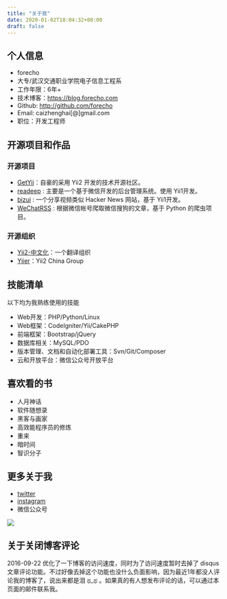 ```yaml
---
title: "关于我"
date: 2020-01-02T18:04:32+08:00
draft: false
---
```


## 个人信息

 - forecho
 - 大专/武汉交通职业学院电子信息工程系
 - 工作年限：6年+
 - 技术博客：<https://blog.forecho.com>
 - Github: <http://github.com/forecho>
 - Email: caizhenghai[@]gmail.com
 - 职位：开发工程师

## 开源项目和作品

### 开源项目

 - [GetYii](https://github.com/iiYii/getyii)：自豪的采用 Yii2 开发的技术开源社区。
 - [readeep](https://github.com/forecho/readeep) : 主要是一个基于微信开发的后台管理系统。使用 Yii1开发。
 - [bizui](http://github.com/forecho/bizui) : 一个分享视频类似 Hacker News 网站，基于 Yii1开发。
 - [WeChatRSS](https://github.com/forecho/WeChatRSS) : 根据微信帐号爬取微信搜狗的文章，基于 Python 的爬虫项目。


### 开源组织

- [Yii2-中文化](https://github.com/yii2-chinesization)：一个翻译组织
- [Yiier](https://github.com/yiier)：Yii2 China Group

## 技能清单

以下均为我熟练使用的技能

- Web开发：PHP/Python/Linux
- Web框架：CodeIgniter/Yii/CakePHP
- 前端框架：Bootstrap/jQuery
- 数据库相关：MySQL/PDO
- 版本管理、文档和自动化部署工具：Svn/Git/Composer
- 云和开放平台：微信公众号开放平台

## 喜欢看的书

- 人月神话
- 软件随想录
- 黑客与画家
- 高效能程序员的修炼
- 重来
- 暗时间
- 智识分子

## 更多关于我

- [twitter](https://twitter.com/caizhenghai)
- [instagram](https://www.instagram.com/forecho/)
- 微信公众号

![](https://blog-1251237404.cos.ap-guangzhou.myqcloud.com/20190424163739.png)

## 关于关闭博客评论

2016-09-22 优化了一下博客的访问速度，同时为了访问速度暂时去掉了 disqus 文章评论功能。不过好像去掉这个功能也没什么负面影响，因为最近1年都没人评论我的博客了，说出来都是泪 ಥ_ಥ 。如果真的有人想发布评论的话，可以通过本页面的邮件联系我。